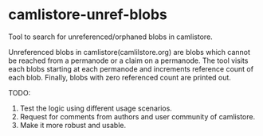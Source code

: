 camlistore-unref-blobs
======================

Tool to search for unreferenced/orphaned blobs in camlistore.

Unreferenced blobs in camlistore(camlilstore.org) are blobs which cannot be reached from a permanode or a claim on a permanode.
The tool visits each blobs starting at each permanode and increments reference count of each blob.
Finally, blobs with zero referenced count are printed out.

TODO:
1. Test the logic using different usage scenarios.
2. Request for comments from authors and user community of camlistore.
3. Make it more robust and usable.


